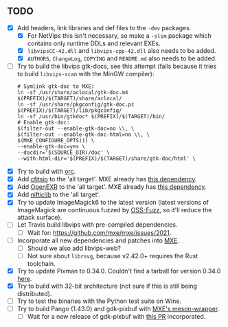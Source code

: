 ## TODO
- [X] Add headers, link libraries and def files to the `-dev` packages.
  - [X] For NetVips this isn't necessary, so make a `-slim` package which contains only runtime DDLs and relevant EXEs.
  - [X] `libvipsCC-42.dll` and `libvips-cpp-42.dll` also needs to be added.
  - [X] `AUTHORS`, `ChangeLog`, `COPYING` and `README.md` also needs to be added.
- [ ] Try to build the libvips gtk-docs, see this attempt (fails because it tries to build `libvips-scan` with the MinGW compiler):
  ```
  # Symlink gtk-doc to MXE:
  ln -sf /usr/share/aclocal/gtk-doc.m4 $(PREFIX)/$(TARGET)/share/aclocal/
  ln -sf /usr/share/pkgconfig/gtk-doc.pc $(PREFIX)/$(TARGET)/lib/pkgconfig/
  ln -sf /usr/bin/gtkdoc* $(PREFIX)/$(TARGET)/bin/
  # Enable gtk-doc:
  $(filter-out --enable-gtk-doc=no \\, \
  $(filter-out --enable-gtk-doc-html=no \\, \
  $(MXE_CONFIGURE_OPTS))) \
  --enable-gtk-doc=yes \
  --docdir='$(SOURCE_DIR)/doc' \
  --with-html-dir='$(PREFIX)/$(TARGET)/share/gtk-doc/html' \
  ```
- [X] Try to build with [orc](https://github.com/GStreamer/orc).
- [X] Add [cfitsio](https://heasarc.gsfc.nasa.gov/fitsio/) to the 'all target'. MXE already has [this dependency](https://github.com/mxe/mxe/blob/master/src/cfitsio.mk).
- [X] Add [OpenEXR](https://github.com/openexr/openexr) to the 'all target'. MXE already has [this dependency](https://github.com/mxe/mxe/blob/master/src/openexr.mk).
- [X] Add [nifticlib](https://nifti.nimh.nih.gov/) to the 'all target'.
- [X] Try to update ImageMagick6 to the latest version (latest versions of ImageMagick are continuous fuzzed by [OSS-Fuzz](https://github.com/google/oss-fuzz), so it'll reduce the attack surface).
- [ ] Let Travis build libvips with pre-compiled dependencies.
  - [ ] Wait for: https://github.com/mxe/mxe/issues/2021.
- [ ] Incorporate all new dependencies and patches into [MXE](https://github.com/mxe/mxe).
  - [ ] Should we also add libvips-web?
  - [ ] Not sure about `librsvg`, because v2.42.0+ requires the Rust toolchain.
- [X] Try to update Pixman to 0.34.0. Couldn't find a tarball for version 0.34.0 [here](https://cairographics.org/snapshots/).
- [X] Try to build with 32-bit architecture (not sure if this is still being distributed).
- [ ] Try to test the binaries with the Python test suite on Wine.
- [ ] Try to build Pango (1.43.0) and gdk-pixbuf with [MXE's meson-wrapper](https://github.com/mxe/mxe/blob/master/plugins/meson-wrapper/meson-wrapper.mk).
  - [ ] Wait for a new release of gdk-pixbuf with [this PR](https://gitlab.gnome.org/GNOME/gdk-pixbuf/merge_requests/20) incorporated.